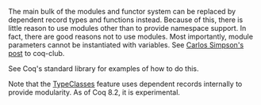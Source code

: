 The main bulk of the modules and functor system can be replaced by dependent record types and functions instead. Because of this, there is little reason to use modules other than to provide namespace support. In fact, there are good reasons not to use modules. Most importantly, module parameters cannot be instantiated with variables. See [Carlos Simpson's post](http://pauillac.inria.fr/pipermail/coq-club/2005/001757.html) to coq-club.

See Coq's standard library for examples of how to do this.

Note that the [TypeClasses](../TypeClasses) feature uses dependent records internally to provide modularity. As of Coq 8.2, it is experimental.
